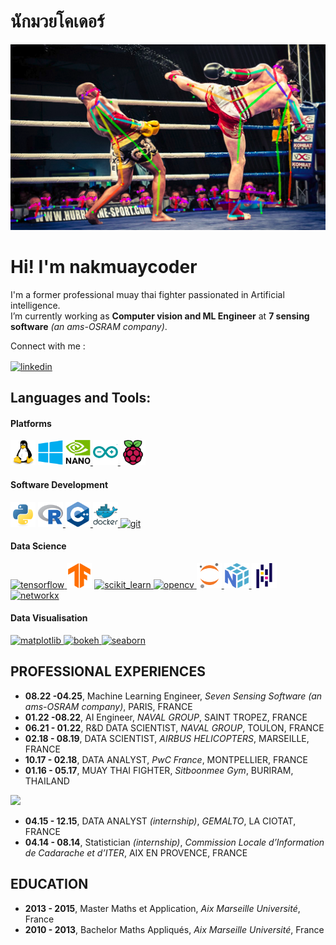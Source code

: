 # นักมวยโคเดอร์ 

<img src="kick.png" alt="drawing" width="800"/>

# Hi! I'm **nakmuaycoder**

I'm a former professional muay thai fighter passionated in Artificial intelligence.<br>
I’m currently working as **Computer vision and ML Engineer** at **7 sensing software** *(an ams-OSRAM company)*.


Connect with me :

<a href="https://www.linkedin.com/in/olivier-feher-9446b5105/" target="blank"><img align="center" src="https://raw.githubusercontent.com/rahuldkjain/github-profile-readme-generator/master/src/images/icons/Social/linked-in-alt.svg" alt="linkedin" height="30" width="40" /></a>

## Languages and Tools:

#### Platforms
<p style="text-align:left">
<a href="https://www.linux.org/" target="_blank" rel="noreferrer"> <img src="https://raw.githubusercontent.com/devicons/devicon/master/icons/linux/linux-original.svg" alt="linux" width="40" height="40"/></a> 
<a href="https://www.microsoft.com/" target="_blank" rel="noreferrer"> <img src="https://raw.githubusercontent.com/devicons/devicon/master/icons/windows8/windows8-original.svg" alt="linux" width="40" height="40"/></a> 
<a href="https://www.nvidia.com/en-us/autonomous-machines/embedded-systems/" target="_blank" rel="noreferrer"> <img src="index.svg" alt="jetson" width="40" height="40"/> </a>
<a href="https://www.arduino.cc/en/software" target="_blank" rel="noreferrer"> <img src="https://raw.githubusercontent.com/devicons/devicon/master/icons/arduino/arduino-original.svg" alt="arduino" width="40" height="40"/> </a>
<a href="https://www.raspberrypi.org/" target="_blank" rel="noreferrer"> <img src="https://raw.githubusercontent.com/devicons/devicon/master/icons/raspberrypi/raspberrypi-original.svg" alt="raspberry" width="40" height="40"/> </a></p>
  
#### Software Development
<p style="text-align:left">
<a href="https://www.python.org" target="_blank" rel="noreferrer"> <img src="https://raw.githubusercontent.com/devicons/devicon/master/icons/python/python-original.svg" alt="python" width="40" height="40"/></a>
<a href="https://www.r-project.org/" target="_blank" rel="noreferrer"> <img src="https://raw.githubusercontent.com/devicons/devicon/master/icons/r/r-original.svg" alt="r" width="40" height="40"/> </a> <a href="https://www.w3schools.com/cpp/" target="_blank" rel="noreferrer"></a>
<a href="https://www.cplusplus.com/" target="_blank" rel="noreferrer">
<img src="https://raw.githubusercontent.com/devicons/devicon/master/icons/cplusplus/cplusplus-original.svg" alt="cplusplus" width="40" height="40"/> </a>
<a href="https://www.docker.com/" target="_blank" rel="noreferrer">
<img src="https://raw.githubusercontent.com/devicons/devicon/master/icons/docker/docker-original-wordmark.svg" alt="docker" width="40" height="40"/> </a> <a href="https://git-scm.com/" target="_blank" rel="noreferrer"> <img src="https://www.vectorlogo.zone/logos/git-scm/git-scm-icon.svg" alt="git" width="40" height="40"/> </a>
</p>

#### Data Science
<p style="text-align:left">
<a href="https://pytorch.org/" target="_blank" rel="noreferrer"><img src="https://upload.wikimedia.org/wikipedia/commons/1/10/PyTorch_logo_icon.svg" alt="tensorflow" width="40" height="40"/> </a>
<a href="https://www.tensorflow.org" target="_blank" rel="noreferrer"><img src="https://raw.githubusercontent.com/devicons/devicon/master/icons/tensorflow/tensorflow-original.svg" alt="tensorflow" width="40" height="40"/></a>
<a href="https://scikit-learn.org/" target="_blank" rel="noreferrer"> <img src="https://upload.wikimedia.org/wikipedia/commons/0/05/Scikit_learn_logo_small.svg" alt="scikit_learn" width="40" height="40"/> </a>
<a href="https://opencv.org/" target="_blank" rel="noreferrer"> <img src="https://www.vectorlogo.zone/logos/opencv/opencv-icon.svg" alt="opencv" width="40" height="40"/> </a> 
<a href="https://jupyter.org/" target="_blank" rel="noreferrer"> <img src="https://raw.githubusercontent.com/devicons/devicon/master/icons/jupyter/jupyter-original.svg" alt="jupyter" width="40" height="40"/> </a>
<a href="https://numpy.org/" target="_blank" rel="noreferrer"> <img src="https://raw.githubusercontent.com/devicons/devicon/master/icons/numpy/numpy-original.svg" alt="numpy" width="40" height="40"/> </a>
<a href="https://pandas.pydata.org/" target="_blank" rel="noreferrer"> <img src="https://raw.githubusercontent.com/devicons/devicon/master/icons/pandas/pandas-original.svg" alt="pandas" width="40" height="40"/> </a>
<a href="https://networkx.org/" target="_blank" rel="noreferrer"> <img src="https://avatars.githubusercontent.com/u/388785?s=280&v=4" alt="networkx" width="40" height="40"/> </a>
</p> 
  

#### Data Visualisation
<p style="text-align:left">
<a href="https://matplotlib.org/" target="_blank" rel="noreferrer"> <img src="https://upload.wikimedia.org/wikipedia/commons/0/01/Created_with_Matplotlib-logo.svg" alt="matplotlib" width="40" height="40"/> </a>
<a href="https://bokeh.org/" target="_blank" rel="noreferrer"> <img src="https://avatars.githubusercontent.com/u/8440965?s=200&v=4" alt="bokeh" width="40" height="40"/> </a>
<a href="https://seaborn.pydata.org/" target="_blank" rel="noreferrer"> <img src="https://seaborn.pydata.org/_images/logo-mark-lightbg.svg" alt="seaborn" width="40" height="40"/> </a>
</p>

## PROFESSIONAL EXPERIENCES
* __08.22 -04.25__, Machine Learning Engineer, _Seven Sensing Software (an ams-OSRAM company)_, PARIS, FRANCE
* __01.22 -08.22__, AI Engineer, _NAVAL GROUP_, SAINT TROPEZ, FRANCE
* __06.21 - 01.22__, R&D DATA SCIENTIST, _NAVAL GROUP_, TOULON, FRANCE
* __02.18 - 08.19__, DATA SCIENTIST, _AIRBUS HELICOPTERS_, MARSEILLE, FRANCE
* __10.17 - 02.18__, DATA ANALYST, _PwC France_, MONTPELLIER, FRANCE
* __01.16 - 05.17__, MUAY THAI FIGHTER, _Sitboonmee Gym_, BURIRAM, THAILAND

<p style="text-align:left">
<a href="https://www.youtube.com/watch?v=Cl7UZN4Wqzk" target="_blank" rel="noreferrer">
<img src="https://img.youtube.com/vi/Cl7UZN4Wqzk/1.jpg">
</a></p>


* __04.15 - 12.15__, DATA ANALYST _(internship)_, _GEMALTO_, LA CIOTAT, FRANCE
* __04.14 - 08.14__, Statistician _(internship)_, _Commission Locale d’Information de Cadarache et d’ITER_, AIX EN PROVENCE, FRANCE

## EDUCATION
* __2013 - 2015__, Master Maths et Application, _Aix Marseille Université_, France
* __2010 - 2013__, Bachelor Maths Appliqués, _Aix Marseille Université_, France
